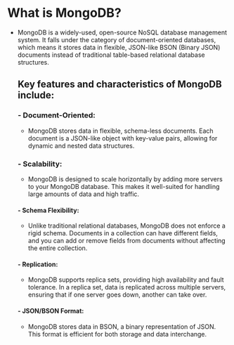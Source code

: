 
# What is MongoDB?

  - MongoDB is a widely-used, open-source NoSQL database management system. It falls under the category of document-oriented databases, which means it stores data in flexible, JSON-like BSON (Binary JSON) documents instead of traditional table-based relational database structures.

    ## Key features and characteristics of MongoDB include:

      ### - Document-Oriented:
      - MongoDB stores data in flexible, schema-less documents. Each document is a JSON-like object with key-value pairs, allowing for dynamic and nested data structures.
      
      ### - Scalability:
      - MongoDB is designed to scale horizontally by adding more servers to your MongoDB database. This makes it well-suited for handling large amounts of data and high traffic.
    
    #### - Schema Flexibility:
      - Unlike traditional relational databases, MongoDB does not enforce a rigid schema. Documents in a collection can have different fields, and you can add or remove fields from documents without affecting the entire collection.
    
     #### - Replication:
      - MongoDB supports replica sets, providing high availability and fault tolerance. In a replica set, data is replicated across multiple servers, ensuring that if one server goes down, another can take over.
    
     #### - JSON/BSON Format:
      - MongoDB stores data in BSON, a binary representation of JSON. This format is efficient for both storage and data interchange.
